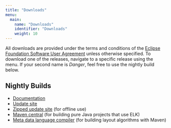 ```yaml
---
title: "Downloads"
menu:
  main:
    name: "Downloads"
    identifier: "Downloads"
    weight: 10
---
```


All downloads are provided under the terms and conditions of the [Eclipse Foundation Software User Agreement](https://eclipse.org/legal/epl/notice.php) unless otherwise specified. To download one of the releases, navigate to a specific release using the menu. If your second name is _Danger_, feel free to use the nightly build below.


## Nightly Builds

* [Documentation](http://build.eclipse.org/modeling/elk/updates/nightly/elk-nightly-docs.zip)
* [Update site](http://build.eclipse.org/modeling/elk/updates/nightly)
* [Zipped update site](http://build.eclipse.org/modeling/elk/updates/nightly/elk-nightly.zip) (for offline use)
* [Maven central](https://oss.sonatype.org/content/repositories/snapshots/org/eclipse/elk/) (for building pure Java projects that use ELK)
* [Meta data language compiler](http://build.eclipse.org/modeling/elk/maven/meta/nightly) (for building layout algorithms with Maven)
